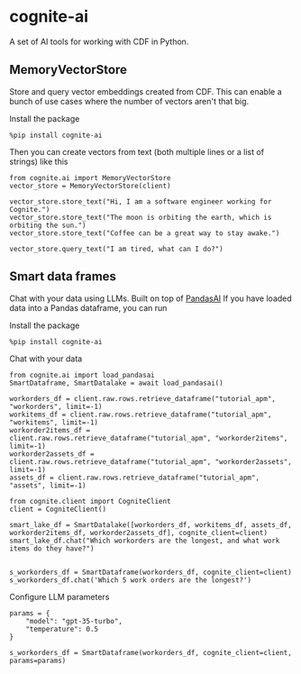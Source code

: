 # cognite-ai

A set of AI tools for working with CDF in Python. 

## MemoryVectorStore
Store and query vector embeddings created from CDF. This can enable a bunch of use cases where the number of vectors aren't that big.

Install the package
```
%pip install cognite-ai
```

Then you can create vectors from text (both multiple lines or a list of strings) like this

```
from cognite.ai import MemoryVectorStore
vector_store = MemoryVectorStore(client)

vector_store.store_text("Hi, I am a software engineer working for Cognite.")
vector_store.store_text("The moon is orbiting the earth, which is orbiting the sun.")
vector_store.store_text("Coffee can be a great way to stay awake.")

vector_store.query_text("I am tired, what can I do?")
```

## Smart data frames
Chat with your data using LLMs. Built on top of [PandasAI](https://docs.pandas-ai.com/en/latest/) If you have loaded data into a Pandas dataframe, you can run

Install the package
```
%pip install cognite-ai
```

Chat with your data
```
from cognite.ai import load_pandasai
SmartDataframe, SmartDatalake = await load_pandasai()

workorders_df = client.raw.rows.retrieve_dataframe("tutorial_apm", "workorders", limit=-1)
workitems_df = client.raw.rows.retrieve_dataframe("tutorial_apm", "workitems", limit=-1)
workorder2items_df = client.raw.rows.retrieve_dataframe("tutorial_apm", "workorder2items", limit=-1)
workorder2assets_df = client.raw.rows.retrieve_dataframe("tutorial_apm", "workorder2assets", limit=-1)
assets_df = client.raw.rows.retrieve_dataframe("tutorial_apm", "assets", limit=-1)

from cognite.client import CogniteClient
client = CogniteClient()

smart_lake_df = SmartDatalake([workorders_df, workitems_df, assets_df, workorder2items_df, workorder2assets_df], cognite_client=client)
smart_lake_df.chat("Which workorders are the longest, and what work items do they have?")


s_workorders_df = SmartDataframe(workorders_df, cognite_client=client)
s_workorders_df.chat('Which 5 work orders are the longest?')
```

Configure LLM parameters
```
params = {
    "model": "gpt-35-turbo",
    "temperature": 0.5
}

s_workorders_df = SmartDataframe(workorders_df, cognite_client=client, params=params)
```
